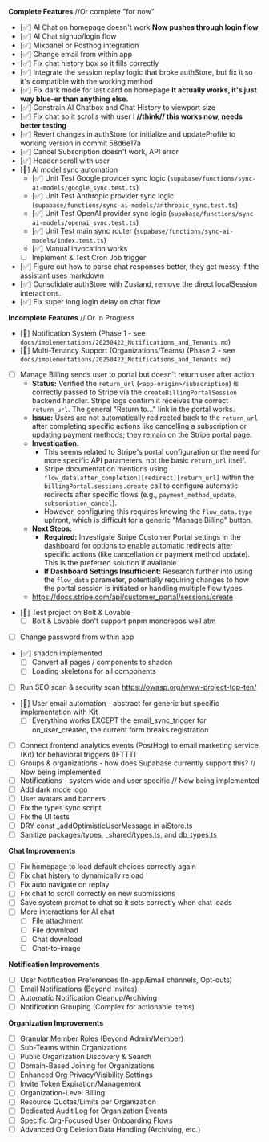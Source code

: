 **Complete Features** //Or complete "for now"

*   [✅] AI Chat on homepage doesn't work **Now pushes through login flow**
*   [✅] AI Chat signup/login flow
*   [✅] Mixpanel or Posthog integration
*   [✅] Change email from within app
*   [✅] Fix chat history box so it fills correctly  
*   [✅] Integrate the session replay logic that broke authStore, but fix it so it's compatible with the working method 
*   [✅] Fix dark mode for last card on homepage **It actually works, it's just way blue-er than anything else.**
*   [✅] Constrain AI Chatbox and Chat History to viewport size 
*   [✅] Fix chat so it scrolls with user **I //think// this works now, needs better testing**
*   [✅] Revert changes in authStore for initialize and updateProfile to working version in commit 58d6e17a
*   [✅] Cancel Subscription doesn't work, API error
*   [✅] Header scroll with user
*   [🚧] AI model sync automation
    *   [✅] Unit Test Google provider sync logic (`supabase/functions/sync-ai-models/google_sync.test.ts`)
    *   [✅] Unit Test Anthropic provider sync logic (`supabase/functions/sync-ai-models/anthropic_sync.test.ts`)
    *   [✅] Unit Test OpenAI provider sync logic (`supabase/functions/sync-ai-models/openai_sync.test.ts`)
    *   [✅] Unit Test main sync router (`supabase/functions/sync-ai-models/index.test.ts`)
    *   [✅] Manual invocation works
    *   [ ] Implement & Test Cron Job trigger
*   [✅] Figure out how to parse chat responses better, they get messy if the assistant uses markdown 
*   [✅] Consolidate authStore with Zustand, remove the direct localSession interactions.
*   [✅] Fix super long login delay on chat flow 

**Incomplete Features** // Or In Progress

*   [🚧] Notification System (Phase 1 - see `docs/implementations/20250422_Notifications_and_Tenants.md`)
*   [🚧] Multi-Tenancy Support (Organizations/Teams) (Phase 2 - see `docs/implementations/20250422_Notifications_and_Tenants.md`)
*   [ ] Manage Billing sends user to portal but doesn't return user after action.
    *   **Status:** Verified the `return_url` (`<app-origin>/subscription`) is correctly passed to Stripe via the `createBillingPortalSession` backend handler. Stripe logs confirm it receives the correct `return_url`. The general "Return to..." link in the portal works.
    *   **Issue:** Users are not automatically redirected back to the `return_url` after completing specific actions like cancelling a subscription or updating payment methods; they remain on the Stripe portal page.
    *   **Investigation:**
        *   This seems related to Stripe's portal configuration or the need for more specific API parameters, not the basic `return_url` itself.
        *   Stripe documentation mentions using `flow_data[after_completion][redirect][return_url]` within the `billingPortal.sessions.create` call to configure automatic redirects after specific flows (e.g., `payment_method_update`, `subscription_cancel`).
        *   However, configuring this requires knowing the `flow_data.type` upfront, which is difficult for a generic "Manage Billing" button.
    *   **Next Steps:**
        *   **Required:** Investigate Stripe Customer Portal settings in the dashboard for options to enable automatic redirects after specific actions (like cancellation or payment method update). This is the preferred solution if available.
        *   **If Dashboard Settings Insufficient:** Research further into using the `flow_data` parameter, potentially requiring changes to how the portal session is initiated or handling multiple flow types.
    *   https://docs.stripe.com/api/customer_portal/sessions/create

*   [🚧] Test project on Bolt & Lovable 
    *   [ ] Bolt & Lovable don't support pnpm monorepos well atm 
*   [ ] Change password from within app
*   [✅] shadcn implemented
    *   [ ] Convert all pages / components to shadcn
    *   [ ] Loading skeletons for all components 
*   [ ] Run SEO scan & security scan https://owasp.org/www-project-top-ten/
*   [🚧] User email automation - abstract for generic but specific implementation with Kit 
    *   [ ] Everything works EXCEPT the email_sync_trigger for on_user_created, the current form breaks registration
*   [ ] Connect frontend analytics events (PostHog) to email marketing service (Kit) for behavioral triggers (IFTTT)
*   [ ] Groups & organizations - how does Supabase currently support this? // Now being implemented
*   [ ] Notifications - system wide and user specific // Now being implemented
*   [ ] Add dark mode logo 
*   [ ] User avatars and banners 
*   [ ] Fix the types sync script
*   [ ] Fix the UI tests 
*   [ ] DRY const _addOptimisticUserMessage in aiStore.ts
*   [ ] Sanitize packages/types, _shared/types.ts, and db_types.ts

**Chat Improvements**
*   [ ] Fix homepage to load default choices correctly again
*   [ ] Fix chat history to dynamically reload 
*   [ ] Fix auto navigate on replay 
*   [ ] Fix chat to scroll correctly on new submissions 
*   [ ] Save system prompt to chat so it sets correctly when chat loads 
*   [ ] More interactions for AI chat
    *   [ ] File attachment
    *   [ ] File download 
    *   [ ] Chat download 
    *   [ ] Chat-to-image
    
**Notification Improvements**
*   [ ] User Notification Preferences (In-app/Email channels, Opt-outs)
*   [ ] Email Notifications (Beyond Invites)
*   [ ] Automatic Notification Cleanup/Archiving
*   [ ] Notification Grouping (Complex for actionable items)

**Organization Improvements**
*   [ ] Granular Member Roles (Beyond Admin/Member)
*   [ ] Sub-Teams within Organizations
*   [ ] Public Organization Discovery & Search
*   [ ] Domain-Based Joining for Organizations
*   [ ] Enhanced Org Privacy/Visibility Settings
*   [ ] Invite Token Expiration/Management
*   [ ] Organization-Level Billing
*   [ ] Resource Quotas/Limits per Organization
*   [ ] Dedicated Audit Log for Organization Events
*   [ ] Specific Org-Focused User Onboarding Flows
*   [ ] Advanced Org Deletion Data Handling (Archiving, etc.)
